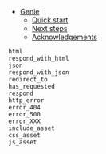 

- [Genie](index.md#Genie-1)
    - [Quick start](index.md#Quick-start-1)
    - [Next steps](index.md#Next-steps-1)
    - [Acknowledgements](index.md#Acknowledgements-1)


```
html
respond_with_html
json
respond_with_json
redirect_to
has_requested
respond
http_error
error_404
error_500
error_XXX
include_asset
css_asset
js_asset
```

